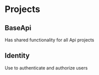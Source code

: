 # Projects

## BaseApi

Has shared functionality for all Api projects

## Identity

Use to authenticate and authorize users

